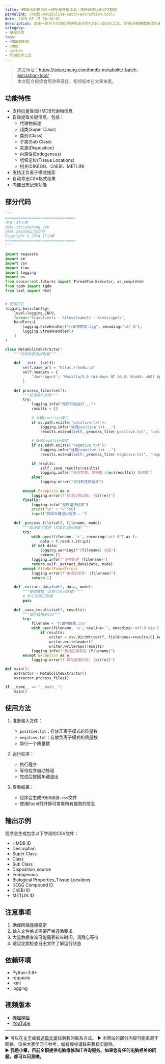 ```yaml
---
title: HMDB代谢物信息一键批量获取工具：快速获取代谢组学数据
permalink: /hmdb-metabolite-batch-extraction-tool/
date: 2025-05-15 10:38:01
description: 这是一款专为代谢组学研究设计的Python自动化工具，能够从HMDB数据库批量获取代谢物信息，包括物质分类、组织定位和相关数据库ID等关键信息，大幅提升数据收集效率。
category:
- 编程开发
tags:
- HMDB数据库
- HMDB
- python
- 代谢组学工具
---
```


> 原文地址：<https://itxiaozhang.com/hmdb-metabolite-batch-extraction-tool/>  
> 本文配合视频食用效果最佳，视频版本在文章末尾。

## 功能特性

- 支持批量查询HMDB代谢物信息
- 自动提取关键信息，包括：
  - 代谢物描述
  - 超类(Super Class)
  - 类别(Class)
  - 子类(Sub Class)
  - 来源(Disposition)
  - 内源性(Endogenous)
  - 组织定位(Tissue Locations)
  - 相关ID(KEGG、ChEBI、METLIN)
- 支持正负离子模式搜索
- 自动导出CSV格式结果
- 内置日志记录功能

## 部分代码

```python
"""
================================
作者：IT小章
网站：itxiaozhang.com
时间：2024年11月27日
Copyright © 2024 IT小章
================================
"""

import requests
import re
import csv
import time
import logging
import os
from concurrent.futures import ThreadPoolExecutor, as_completed
from tqdm import tqdm
from lxml import html


# 配置日志
logging.basicConfig(
    level=logging.INFO,
    format='%(asctime)s - %(levelname)s - %(message)s',
    handlers=[
        logging.FileHandler("代谢物提取.log", encoding='utf-8'),
        logging.StreamHandler()
    ]
)

class MetaboliteExtractor:
    """代谢物数据提取器"""
    
    def __init__(self):
        self.base_url = "https://hmdb.ca"
        self.headers = {
            'User-Agent': 'Mozilla/5.0 (Windows NT 10.0; Win64; x64) AppleWebKit/537.36'
        }
    
    def process_files(self):
        """处理输入文件"""
        try:
            logging.info("程序开始运行...")
            results = []
            
            # 处理positive模式
            if os.path.exists('positive.txt'):
                logging.info("处理positive.txt...")
                results.extend(self._process_file('positive.txt', 'positive'))
            
            # 处理negative模式
            if os.path.exists('negative.txt'):
                logging.info("处理negative.txt...")
                results.extend(self._process_file('negative.txt', 'negative'))
            
            if results:
                self._save_results(results)
                logging.info(f"处理完成，共获取 {len(results)} 条结果")
            else:
                logging.error("未找到任何结果")
                
        except Exception as e:
            logging.error(f"处理过程出错: {str(e)}")
        finally:
            logging.info("程序运行结束")
            print("\n" + "="*50)
            input("按回车键退出程序...")
    
    def _process_file(self, filename, mode):
        """处理单个文件（具体实现已隐藏）"""
        try:
            with open(filename, 'r', encoding='utf-8') as f:
                data = f.read().strip()
            if not data:
                logging.warning(f"{filename} 为空")
                return []
            logging.info(f"正在处理 {filename}")
            return self._extract_data(data, mode)
        except FileNotFoundError:
            logging.error(f"未找到文件: {filename}")
            return []
    
    def _extract_data(self, data, mode):
        """提取数据（具体实现已隐藏）"""
        # 核心实现已隐藏
        pass
    
    def _save_results(self, results):
        """保存结果到CSV"""
        try:
            filename = '代谢物数据.csv'
            with open(filename, 'w', newline='', encoding='utf-8-sig') as f:
                if results:
                    writer = csv.DictWriter(f, fieldnames=results[0].keys())
                    writer.writeheader()
                    writer.writerows(results)
            logging.info(f"数据已保存到 {filename}")
        except Exception as e:
            logging.error(f"保存数据失败: {str(e)}")

def main():
    extractor = MetaboliteExtractor()
    extractor.process_files()

if __name__ == "__main__":
    main()
```


## 使用方法

1. 准备输入文件：
   - `positive.txt`：存放正离子模式的质量数
   - `negative.txt`：存放负离子模式的质量数
   - 每行一个质量数

2. 运行程序：
   - 执行程序
   - 等待程序自动处理
   - 完成后按回车键退出

3. 查看结果：
   - 程序会生成`代谢物数据.csv`文件
   - 使用Excel打开即可查看所有提取的信息

## 输出示例

程序会生成包含以下字段的CSV文件：

- HMDB ID
- Description
- Super Class
- Class
- Sub Class
- Disposition_source
- Endogenous
- Biological Properties_Tissue Locations
- KEGG Compound ID
- ChEBI ID
- METLIN ID

## 注意事项

1. 确保网络连接稳定
2. 输入文件格式需要严格遵循要求
3. 大量数据查询可能需要较长时间，请耐心等待
4. 建议定期检查日志文件了解运行状态

## 依赖环境

- Python 3.6+
- requests
- lxml
- logging

## 视频版本

- [哔哩哔哩](https://space.bilibili.com/3546607630944387)
- [YouTube](https://www.youtube.com/@itxiaozhang)

---
▶ 可以在[关于](https://itxiaozhang.com/about/)或者[这篇文章](https://itxiaozhang.com/about-computer-repair-services-with-me/)找到我的联系方式。
▶ 本网站的部分内容可能来源于网络，仅供大家学习与参考，如有侵权请联系我核实删除。  
▶ **我是小章，目前全职提供电脑维修和IT咨询服务。如果您有任何电脑相关的问题，都可以问我噢。**  
